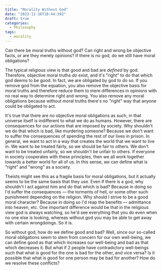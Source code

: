 ```yaml
---
title: "Morality Without God"
date: "2023-11-16T18:44:39Z"
draft: true
categories:
  - Philosophy
tags:
  - morality
---
```


Can there be moral truths without god? Can right and wrong be objective facts, or are they merely opinions? If there is no god, do we still have moral obligations?

The typical religious view is that good and bad are _defined_ by god. Therefore, objective moral truths _do_ exist, and it's "right" to do that which god deems to be good. In fact, we are obligated by god to do so. If you remove god from the equation, you also remove the objective basis for moral truths and therefore reduce them to mere differences in opinions with no real way to determine right and wrong. You also remove any moral obligations because without moral truths there's no "right" way that anyone could be obligated to act.

It's true that there are no objective moral obligations as such, in that universe itself is indifferent to what we do as humans. However, there are consequences for our actions that are imposed by society. Why shouldn't we do that which is bad, like murdering someone? Because we don't want to suffer the consequences of spending the rest of our lives in prison. In general, we want to act in a way that creates the world that we want to live in. We want to be treated fairly, so we should be fair to others. We don't want to be treated unfairly, so we shouldn't be unfair to others. If everyone in society cooperates with these principles, then we all work together towards a better world for all of us. In this sense, _we_ can define what is "right" and "wrong" as a society.

Theists might see this as a fragile basis for moral obligations, but it actually seems to be the same basis that they use. Even if there is a god, why shouldn't I act against him and do that which is bad? Because in doing so I'd suffer the consequences — the torments of hell, or some other such punishment depending on the religion. Why should I strive to be a good moral character? Because in doing so I'd reap the benefits — admittance into heaven, etc. One important difference would be that in the religious view god is always watching, so he'd see everything that you do even when no one else is looking, whereas without god you may be able to get away with certain wrongdoings. So it is.

So without god, how do we define good and bad? Well, since our so-called moral obligations seem to stem from concern for our own well-being, we can define good as that which increases our well-being and bad as that which decreases it. But what if 2 people have contradictory well-beings such that what is good for the one is bad for the other, and vice versa? Is it possible that what is good for one person may be bad for another? How do we resolve these conflicts?

